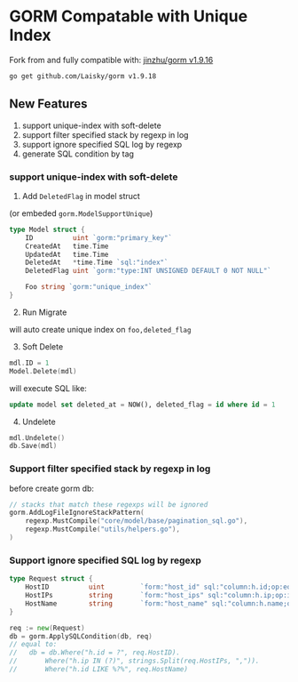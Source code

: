 # GORM Compatable with Unique Index

Fork from and fully compatible with: [jinzhu/gorm v1.9.16](https://github.com/jinzhu/gorm)


```sh
go get github.com/Laisky/gorm v1.9.18
```

## New Features

1. support unique-index with soft-delete
2. support filter specified stack by regexp in log
3. support ignore specified SQL log by regexp
4. generate SQL condition by tag


###  support unique-index with soft-delete

1. Add `DeletedFlag` in model struct

(or embeded `gorm.ModelSupportUnique`)

```go
type Model struct {
    ID          uint `gorm:"primary_key"`
    CreatedAt   time.Time
    UpdatedAt   time.Time
    DeletedAt   *time.Time `sql:"index"`
    DeletedFlag uint `gorm:"type:INT UNSIGNED DEFAULT 0 NOT NULL"`

    Foo string `gorm:"unique_index"`
}
```

2. Run Migrate

will auto create unique index on `foo,deleted_flag`

3. Soft Delete

```go
mdl.ID = 1
Model.Delete(mdl)
```

will execute SQL like:

```sql
update model set deleted_at = NOW(), deleted_flag = id where id = 1
```

4. Undelete

```go
mdl.Undelete()
db.Save(mdl)
```


### Support filter specified stack by regexp in log

before create gorm db:

```go
// stacks that match these regexps will be ignored
gorm.AddLogFileIgnoreStackPattern(
    regexp.MustCompile("core/model/base/pagination_sql.go"),
    regexp.MustCompile("utils/helpers.go"),
)
```

### Support ignore specified SQL log by regexp

```go
type Request struct {
	HostID          uint         `form:"host_id" sql:"column:h.id;op:eq"`
	HostIPs         string       `form:"host_ips" sql:"column:h.ip;op:ips"`
	HostName        string       `form:"host_name" sql:"column:h.name;op:like"`
}

req := new(Request)
db = gorm.ApplySQLCondition(db, req)
// equal to:
//   db = db.Where("h.id = ?", req.HostID).
//       Where("h.ip IN (?)", strings.Split(req.HostIPs, ",")).
//       Where("h.id LIKE %?%", req.HostName)

```

